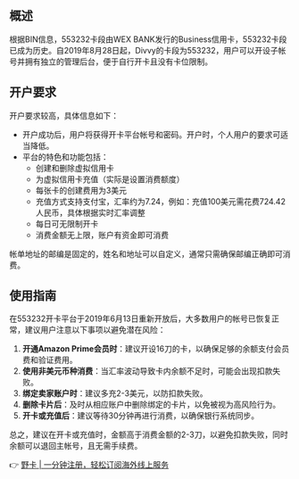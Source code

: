 ## 概述

根据BIN信息，553232卡段由WEX BANK发行的Business信用卡，553232卡段已成为历史。自2019年8月28日起，Divvy的卡段为553232，用户可以开设子帐号并拥有独立的管理后台，便于自行开卡且没有卡位限制。

## 开户要求

开户要求较高，具体信息如下：

- 开户成功后，用户将获得开卡平台帐号和密码。开户时，个人用户的要求可适当降低。
- 平台的特色和功能包括：
  - 创建和删除虚拟信用卡
  - 为虚拟信用卡充值（实际是设置消费额度）
  - 每张卡的创建费用为3美元
  - 充值方式支持支付宝，汇率约为7.24，例如：充值100美元需花费724.42人民币，具体根据实时汇率调整
  - 每日可无限制开卡
  - 消费金额无上限，账户有资金即可消费

帐单地址的邮编是固定的，姓名和地址可以自定义，通常只需确保邮编正确即可消费。

## 使用指南

在553232开卡平台于2019年6月13日重新开放后，大多数用户的帐号已恢复正常，建议用户注意以下事项以避免潜在风险：

1. **开通Amazon Prime会员时**：建议开设16刀的卡，以确保足够的余额支付会员费和验证费用。
2. **使用非美元币种消费**：当汇率波动导致卡内余额不足时，可能会出现扣款失败。
3. **绑定卖家账户时**：建议多充2-3美元，以防扣款失败。
4. **删除卡片后**：及时从相应账户中删除绑定的卡片，以免被视为高风险行为。
5. **开卡或充值后**：建议等待30分钟再进行消费，以确保银行系统同步。

总之，建议在开卡或充值时，金额高于消费金额的2-3刀，以避免扣款失败，同时余额可以退回主帐号，且无需手续费。

👉 [野卡 | 一分钟注册，轻松订阅海外线上服务](https://bit.ly/bewildcard)